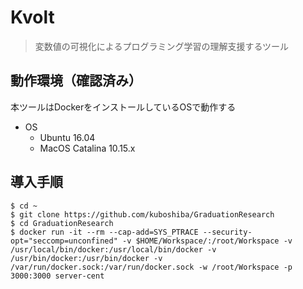 # Kvolt
> 変数値の可視化によるプログラミング学習の理解支援するツール

## 動作環境（確認済み）
本ツールはDockerをインストールしているOSで動作する

- OS
  - Ubuntu 16.04
  - MacOS Catalina 10.15.x

## 導入手順
```
$ cd ~
$ git clone https://github.com/kuboshiba/GraduationResearch
$ cd GraduationResearch
$ docker run -it --rm --cap-add=SYS_PTRACE --security-opt="seccomp=unconfined" -v $HOME/Workspace/:/root/Workspace -v /usr/local/bin/docker:/usr/local/bin/docker -v /usr/bin/docker:/usr/bin/docker -v /var/run/docker.sock:/var/run/docker.sock -w /root/Workspace -p 3000:3000 server-cent
```
